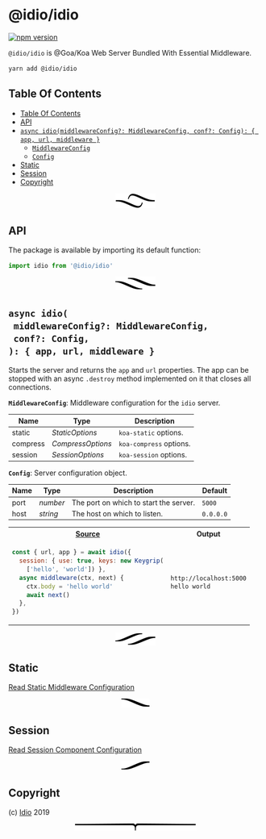# @idio/idio

[![npm version](https://badge.fury.io/js/%40idio%2Fidio.svg)](https://npmjs.org/package/@idio/idio)

`@idio/idio` is @Goa/Koa Web Server Bundled With Essential Middleware.

```sh
yarn add @idio/idio
```

## Table Of Contents

- [Table Of Contents](#table-of-contents)
- [API](#api)
- [`async idio(middlewareConfig?: MiddlewareConfig, conf?: Config): { app, url, middleware }`](#async-idiomiddlewareconfig-middlewareconfigconf-config--app-url-middleware-)
  * [`MiddlewareConfig`](#type-middlewareconfig)
  * [`Config`](#type-config)
- [Static](#static)
- [Session](#session)
- [Copyright](#copyright)

<p align="center"><a href="#table-of-contents"><img src="/.documentary/section-breaks/0.svg?sanitize=true"></a></p>

## API

The package is available by importing its default function:

```js
import idio from '@idio/idio'
```

<p align="center"><a href="#table-of-contents"><img src="/.documentary/section-breaks/1.svg?sanitize=true"></a></p>

## `async idio(`<br/>&nbsp;&nbsp;`middlewareConfig?: MiddlewareConfig,`<br/>&nbsp;&nbsp;`conf?: Config,`<br/>`): { app, url, middleware }`

Starts the server and returns the `app` and `url` properties. The app can be stopped with an async `.destroy` method implemented on it that closes all connections.

__<a name="type-middlewareconfig">`MiddlewareConfig`</a>__: Middleware configuration for the `idio` server.

|   Name   |           Type           |       Description       |
| -------- | ------------------------ | ----------------------- |
| static   | <em>StaticOptions</em>   | `koa-static` options.   |
| compress | <em>CompressOptions</em> | `koa-compress` options. |
| session  | <em>SessionOptions</em>  | `koa-session` options.  |

__<a name="type-config">`Config`</a>__: Server configuration object.

| Name |      Type       |              Description               |  Default  |
| ---- | --------------- | -------------------------------------- | --------- |
| port | <em>number</em> | The port on which to start the server. | `5000`    |
| host | <em>string</em> | The host on which to listen.           | `0.0.0.0` |

<table>
<tr><th><a href="example/index.js">Source</a></th><th>Output</th>
</tr><tr>
<td>

```js
const { url, app } = await idio({
  session: { use: true, keys: new Keygrip(
    ['hello', 'world']) },
  async middleware(ctx, next) {
    ctx.body = 'hello world'
    await next()
  },
})
```
</td>
<td>

```
http://localhost:5000
hello world
```
</td></tr>
</table>

<p align="center"><a href="#table-of-contents"><img src="/.documentary/section-breaks/2.svg?sanitize=true"></a></p>

## Static

[Read Static Middleware Configuration](/doc/static.md)

<p align="center"><a href="#table-of-contents"><img src="/.documentary/section-breaks/3.svg?sanitize=true"></a></p>

## Session

[Read Session Component Configuration](/doc/session.md)

<p align="center"><a href="#table-of-contents"><img src="/.documentary/section-breaks/4.svg?sanitize=true"></a></p>

## Copyright

(c) [Idio][1] 2019

[1]: https://idio.cc

<p align="center"><a href="#table-of-contents"><img src="/.documentary/section-breaks/-1.svg?sanitize=true"></a></p>